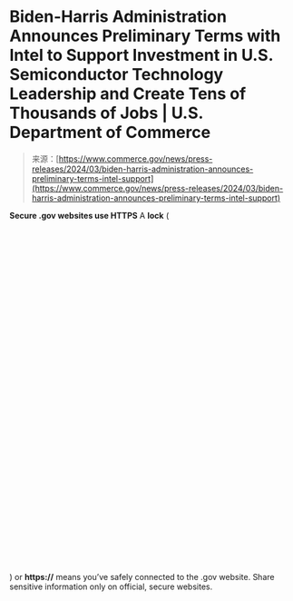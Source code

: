 <!--yml
category: 未分类
date: 2024-05-29 12:31:15
-->

# Biden-Harris Administration Announces Preliminary Terms with Intel to Support Investment in U.S. Semiconductor Technology Leadership and Create Tens of Thousands of Jobs | U.S. Department of Commerce

> 来源：[https://www.commerce.gov/news/press-releases/2024/03/biden-harris-administration-announces-preliminary-terms-intel-support](https://www.commerce.gov/news/press-releases/2024/03/biden-harris-administration-announces-preliminary-terms-intel-support)

**Secure .gov websites use HTTPS**
A **lock** (<svg xmlns="http://www.w3.org/2000/svg" viewBox="0 0 52 64" class="usa-banner__lock-image" role="presentation" aria-labelledby="banner-lock-title banner-lock-description"><title id="banner-lock-title">Lock</title><desc id="banner-lock-description">A locked padlock</desc></svg>) or **https://** means you’ve safely connected to the .gov website. Share sensitive information only on official, secure websites.